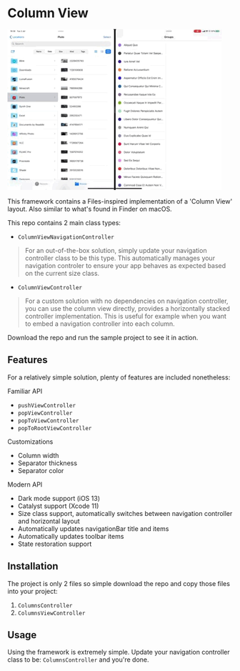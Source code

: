 # Column View

![Sample video of my column view navigation controller](sample.gif)

This framework contains a Files-inspired implementation of a 'Column View' layout. Also similar to what's found in Finder on macOS.


This repo contains 2 main class types:

- `ColumnViewNavigationController`

> For an out-of-the-box solution, simply update your navigation controller class to be this type. This automatically manages your navigation controler to ensure your app behaves as expected based on the current size class.

- `ColumnViewController` 

> For a custom solution with no dependencies on navigation controller, you can use the column view directly, provides a horizontally stacked controller implementation. This is useful for example when you want to embed a navigation controller into each column.

Download the repo and run the sample project to see it in action.

## Features

For a relatively simple solution, plenty of features are included nonetheless:

Familiar API
- `pushViewController`
- `popViewController`
- `popToViewController`
- `popToRootViewController`

Customizations
- Column width
- Separator thickness
- Separator color

Modern API
- Dark mode support (iOS 13)
- Catalyst support (Xcode 11)
- Size class support, automatically switches between navigation controller and horizontal layout
- Automatically updates navigationBar title and items
- Automatically updates toolbar items
- State restoration support

## Installation

The project is only 2 files so simple download the repo and copy those files into your project:

1. `ColumnsController`
2. `ColumnsViewController`

## Usage

Using the framework is extremely simple. Update your navigation controller class to be: `ColumnsController` and you're done.